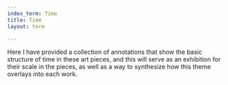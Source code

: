 ```yaml
---
index_term: Time
title: Time
layout: term

---
```

Here I have provided a collection of annotations that show the basic structure of time in these art pieces, and this will serve as an exhibition for their scale in the pieces, as well as a way to synthesize how this theme overlays into each work. 
